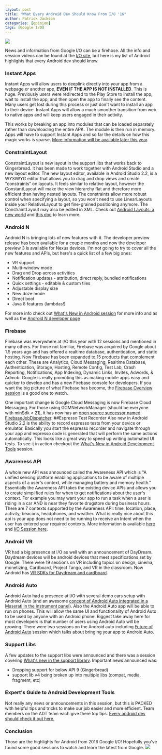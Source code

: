 ```yaml
---
layout: post
title: "What Every Android Dev Should Know From I/O '16"
author: Patrick Jackson
categories: [opinion]
tags: [Google I/O]
---
```


![](https://storage.googleapis.com/fflog/IO_2016_keynote_sm.png)

News and information from Google I/O can be a firehose.  All the info and session videos can be found at the [I/O site](https://events.google.com/io2016/), but here is my list of Android highlights that every Android dev should know.<!--more-->

### Instant Apps
Instant Apps will allow users to deeplink directly into your app from a webpage or another app, __EVEN IF THE APP IS NOT INSTALLED__.  This is huge.  Previously users were redirected to the Play Store to install the app, wait to install the app, and then open the app to finally see the content.  Many users get lost during this process or just don't want to install an app to their device.  Instant Apps will allow a much smoother transition from web to native apps and will keep users engaged in their activity.  

This works by breaking an app into modules that can be loaded separately rather than downloading the entire APK.  The module is then run in memory.  Apps will have to support Instant Apps and so far the details on how this magic works is sparse.  [More information will be available later this year](https://developer.android.com/topic/instant-apps/index.html).

### ConstraintLayout

ConstraintLayout is new layout in the support libs that works back to Gingerbread.  It has been made to work together with Android Studio and a new layout editor.  The new layout editor, available in Android Studio 2.2, is a WYSIWYG editor that allows you to drag and drop views and create "constraints" on layouts.  It feels similar to relative layout, however the ConstantLayout will make the view hierarchy flat and therefore more efficient than having nested layouts.  The constraints allow more robust control when specifying a layout, so you won't need to use LinearLayouts inside your RelativeLayout to get fine-grained positioning anymore. The ConstraintLayout may also be edited in XML.  Check out [Android Layouts: a new world](https://www.youtube.com/watch?v=sO9aX87hq9c&list=PLOU2XLYxmsILe6_eGvDN3GyiodoV3qNSC&index=88) and [this doc](http://tools.android.com/tech-docs/layout-editor) to learn more.

### Android N
Android N is bringing lots of new features with it. The developer preview release has been available for a couple months and now the developer preview 3 is available for Nexus devices. I'm not going to try to cover all the new features and APIs, but here's a quick list of a few big ones:

* VR support
* Multi-window mode
* Drag and Drop across activities
* Notification updates - attribution, direct reply, bundled notifications
* Quick settings - editable & custom tiles
* Adjustable display size
* New doze mode
* Direct boot
* Java 8 features (lambdas!)

For more info check out [What's New in Android session](https://www.youtube.com/watch?v=B08iLAtS3AQ&index=4&list=PLOU2XLYxmsILe6_eGvDN3GyiodoV3qNSC) for more info and as well as the [Android N developer page](https://developer.android.com/preview/index.html?gclid=Cj0KEQjw94-6BRDkk568hcyg3-YBEiQAnmuwklrOhBQMXmGpwd9YVAOCq5FIW8GcnZW-5FBPzOMDKnQaAqno8P8HAQ)

### Firebase
Firebase was everywhere at I/O this year with 12 sessions and mentioned in many others.  For those not familiar, Firebase was acquired by Google about 1.5 years ago and has offered a realtime database, authentication, and static hosting.  Now Firebase has been expanded to 15 products that complement each other.  These are Analytics, Cloud Messaging, Realtime Database, Authentication, Storage, Hosting, Remote Config, Test Lab, Crash Reporting, Notifications,  App Indexing, Dynamic Links, Invites, Adwords, & Admob.  Google is really promoting this as making mobile apps easy and quicker to develop and has a new Firebase console for developers.  If you want the big picture of what Firebase has become, the [Firebase Overview session](https://www.youtube.com/watch?v=tb2GZ3Bh4p8&list=PLOU2XLYxmsILe6_eGvDN3GyiodoV3qNSC&index=32) is a good one to watch.

One important change is Google Cloud Messaging is now Firebase Cloud Messaging.  For those using GCMNetworkManager (should be everyone with minSdk < 21), it has now has an [open source successor named FirebaseJobDispatcher](https://github.com/firebase/firebase-jobdispatcher-android). 
##Espresso Test Recorder
Also new in Android Studio 2.2 is the ability to record espresso tests from your device or emulator.  Basically you start the espresso recorder and navigate through your app and espresso code is generated that will perform the same actions automatically.  This looks like a great way to speed up writing automated UI tests.  To see it in action checkout the [What's New in Android Development Tools](https://youtu.be/csaXml4xtN8?t=1349) session.

### Awareness API
A whole new API was announced called the Awareness API which is "A unified sensing platform enabling applications to be aware of multiple aspects of a user's context, while managing battery and memory health."  Essentially the Awareness API takes the existing device APIs and allows you to create simplified rules for when to get notifications about the user's context.  For example you may want your app to run a task when a user is riding in a car AND is near they favorite drugstore during business hours.  There are 7 contexts supported by the Awareness API: time, location, place, activity, beacons, headphones, and weather.  What is really nice about this api is your app does not need to be running to receive an Intent when the user has entered your required contexts.  More information is available [here](https://developers.google.com/awareness/) and [I/O Session here](https://www.youtube.com/watch?v=37ia7S4Lsv4&index=12&list=PLOU2XLYxmsILe6_eGvDN3GyiodoV3qNSC).

### Android VR
VR had a big presence at I/O as well with an announcement of DayDream. Daydream devices will be android devices that meet specifications set by Google.  There were 19 sessions on VR including topics on design, cinema, monetizing, Cardboard, Project Tango, and VR in the classroom.  Now Android has [VR SDKs for Daydream and cardboard](https://developers.google.com/vr/). 
	
### Android Auto
Android Auto had a presence at I/O with several demo cars setup with Android Auto (and an awesome [concept of Android Auto integrated in a Maserati in the instrument panel](http://www.gizmodo.com.au/2016/05/google-turned-a-maserati-into-an-android-car/)).  Also the Android Auto app will be able to run on phones.  This will allow the same UI and functionality of Android Auto to be used by anyone with an Android phone.  Biggest take away here for most developers is that number of users using Android Auto will be growing.  There were two sessions on the Android auto including [Future of Android Auto](https://www.youtube.com/watch?v=0Cv1EFhYU2M&index=28&list=PLOU2XLYxmsILe6_eGvDN3GyiodoV3qNSC) session which talks about bringing your app to Android Auto.

### Support Libs
A few updates to the support libs were announced and there was a session covering [What's new in the support library](https://www.youtube.com/watch?v=w45y_w4skKs&index=14&list=PLOU2XLYxmsILe6_eGvDN3GyiodoV3qNSC).  Important news announced was: 

* Dropping support for below API 9 (Gingerbread)
* support lib v4 being broken up into multiple libs (compat, media, fragment, etc)

### Expert's Guide to Android Development Tools
Not really any news or announcements in this session, but this is PACKED with helpful tips and tricks to make our job easier and more efficient.  Team members on the ADT team each give there top tips.  [Every android dev should check it out here.](https://www.youtube.com/watch?v=hHnTIMjd1Y8)

### Conclusion
Those are the highlights for Android from 2016 Google I/O!  Hopefully you've found some good sessions to watch and learn the latest from Google.
![](https://storage.googleapis.com/fflog/IO_2016_logo.png)
